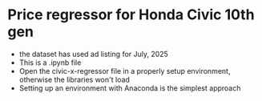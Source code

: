 # Price regressor for Honda Civic 10th gen

* the dataset has used ad listing for July, 2025
* This is a .ipynb file
* Open the civic-x-regressor file in a properly setup environment, otherwise the libraries won't load
* Setting up an environment with Anaconda is the simplest approach
